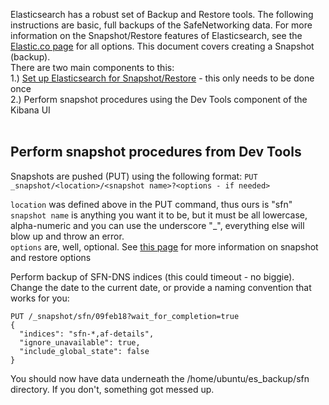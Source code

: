 
Elasticsearch has a robust set of Backup and Restore tools.  The following instructions are basic, full backups of the SafeNetworking data.  For more information on the Snapshot/Restore features of Elasticsearch, see the [Elastic.co page](https://www.elastic.co/guide/en/elasticsearch/reference/current/modules-snapshots.html) for all options.
This document covers creating a Snapshot (backup).<br/>There are two main components to this:<br/>
1.) [Set up Elasticsearch for Snapshot/Restore](https://github.com/PaloAltoNetworks/safe-networking/wiki/Snapshot-Restore-Setup) - this only needs to be done once<br/>
2.) Perform snapshot procedures using the Dev Tools component of the Kibana UI<br/><br/>


## Perform snapshot procedures from Dev Tools

Snapshots are pushed (PUT) using the following format:
```PUT _snapshot/<location>/<snapshot name>?<options - if needed>```

```location``` was defined above in the PUT command, thus ours is "sfn"<br/>
```snapshot name``` is anything you want it to be, but it must be all lowercase, alpha-numeric and you can use the underscore "_", everything else will blow up and throw an error.<br/>
```options``` are, well, optional.  See [this page](https://www.elastic.co/guide/en/elasticsearch/reference/current/modules-snapshots.html) for more information on snapshot and restore options<br/>

Perform backup of SFN-DNS indices (this could timeout - no biggie). Change the date to the current date, or provide a naming convention that works for you:
```
PUT /_snapshot/sfn/09feb18?wait_for_completion=true
{
  "indices": "sfn-*,af-details",
  "ignore_unavailable": true,
  "include_global_state": false
}
```

You should now have data underneath the /home/ubuntu/es_backup/sfn directory.  If you don't, something got messed up.  